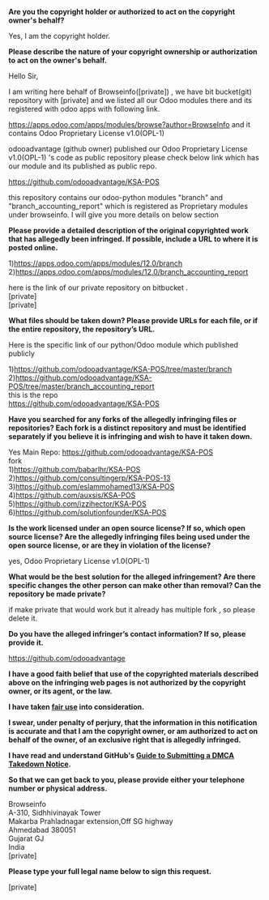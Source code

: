 **Are you the copyright holder or authorized to act on the copyright owner's behalf?**

Yes, I am the copyright holder.

**Please describe the nature of your copyright ownership or authorization to act on the owner's behalf.**

Hello Sir,

I am writing here behalf of Browseinfo([private]) , we have bit bucket(git) repository with [private] and we listed all our Odoo modules there and its registered with odoo apps with following link.

https://apps.odoo.com/apps/modules/browse?author=BrowseInfo and it contains Odoo Proprietary License v1.0(OPL-1)

odooadvantage (github owner) published our Odoo Proprietary License v1.0(OPL-1) 's code as public repository please check below link which has our module and its published as public repo.

https://github.com/odooadvantage/KSA-POS

this repository contains our odoo-python modules "branch" and "branch_accounting_report" which is registered as Proprietary modules under browseinfo.
I will give you more details on below section

**Please provide a detailed description of the original copyrighted work that has allegedly been infringed. If possible, include a URL to where it is posted online.**

1)https://apps.odoo.com/apps/modules/12.0/branch  
2)https://apps.odoo.com/apps/modules/12.0/branch_accounting_report  

here is the link of our private repository on bitbucket .  
[private]  
[private]  

**What files should be taken down? Please provide URLs for each file, or if the entire repository, the repository’s URL.**

Here is the specific link of our python/Odoo module which published publicly

1)https://github.com/odooadvantage/KSA-POS/tree/master/branch  
2)https://github.com/odooadvantage/KSA-POS/tree/master/branch_accounting_report  
this is the repo  
https://github.com/odooadvantage/KSA-POS  

**Have you searched for any forks of the allegedly infringing files or repositories? Each fork is a distinct repository and must be identified separately if you believe it is infringing and wish to have it taken down.**  

Yes
Main Repo: https://github.com/odooadvantage/KSA-POS  
fork  
1)https://github.com/babarlhr/KSA-POS  
2)https://github.com/consultingerp/KSA-POS-13   
3)https://github.com/eslammohamed13/KSA-POS  
4)https://github.com/auxsis/KSA-POS    
5)https://github.com/izzihector/KSA-POS    
6)https://github.com/solutionfounder/KSA-POS    

**Is the work licensed under an open source license? If so, which open source license? Are the allegedly infringing files being used under the open source license, or are they in violation of the license?**

yes, Odoo Proprietary License v1.0(OPL-1)

**What would be the best solution for the alleged infringement? Are there specific changes the other person can make other than removal? Can the repository be made private?**

if make private that would work but it already has multiple fork , so please delete it.

**Do you have the alleged infringer’s contact information? If so, please provide it.**

https://github.com/odooadvantage

**I have a good faith belief that use of the copyrighted materials described above on the infringing web pages is not authorized by the copyright owner, or its agent, or the law.**

**I have taken <a href="https://www.lumendatabase.org/topics/22">fair use</a> into consideration.**

**I swear, under penalty of perjury, that the information in this notification is accurate and that I am the copyright owner, or am authorized to act on behalf of the owner, of an exclusive right that is allegedly infringed.**

**I have read and understand GitHub's <a href="https://docs.github.com/articles/guide-to-submitting-a-dmca-takedown-notice/">Guide to Submitting a DMCA Takedown Notice</a>.**

**So that we can get back to you, please provide either your telephone number or physical address.**

Browseinfo  
A-310, Sidhhivinayak Tower  
Makarba Prahladnagar extension,Off SG highway  
Ahmedabad 380051  
Gujarat GJ  
India  
[private]

**Please type your full legal name below to sign this request.**

[private]  
